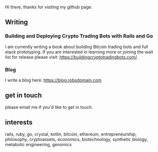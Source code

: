 Hi there, thanks for visiting my github page. 

## Writing

### Building and Deploying Crypto Trading Bots with Rails and Go
I am currently writing a book about building Bitcoin trading bots and full stack prototyping. If you are interested in learning more or joining the wait list for release please visit: https://buildingcryptotradingbots.com/.

### Blog
I write a blog here: https://blog.robsdomain.com

## get in touch

please email me if you'd like to get in touch.

## interests

rails, ruby, go, crystal, kotlin, bitcoin, ethereum, entrepreneurship, philosophy, cryptoassets, economics, biotechnology, synthetic biology, metabolic engineering, genomics
